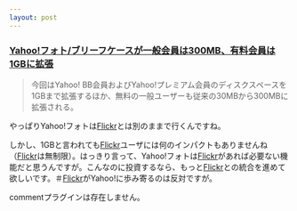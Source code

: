 ```yaml
---
layout: post
---
```

<h3><a href="http://bb.watch.impress.co.jp/cda/news/10210.html">Yahoo!フォト/ブリーフケースが一般会員は300MB、有料会員は1GBに拡張</a></h3>
<blockquote><p>今回はYahoo! BB会員およびYahoo!プレミアム会員のディスクスペースを1GBまで拡張するほか、無料の一般ユーザーも従来の30MBから300MBに拡張される。</p>
</blockquote>
<p>やっぱりYahoo!フォトは<a href="http://flickr.com/">Flickr</a>とは別のままで行くんですね。</p>
<p>しかし、1GBと言われても<a href="http://flickr.com/">Flickr</a>ユーザには何のインパクトもありませんね（<a href="http://flickr.com/">Flickr</a>は無制限）。はっきり言って、Yahoo!フォトは<a href="http://flickr.com/">Flickr</a>があれば必要ない機能だと思うんですが。こんなのに投資するなら、もっと<a href="http://flickr.com/">Flickr</a>との統合を進めて欲しいです。＃<a href="http://flickr.com/">Flickr</a>がYahoo!に歩み寄るのは反対ですが。</p>
<p><span class="error">commentプラグインは存在しません。</span> </p>
